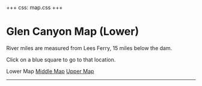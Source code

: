 +++
css: map.css
+++

# Glen Canyon Map (Lower)

River miles are measured from Lees Ferry, 15 miles below the dam.

Click on a blue square to go to that location.

Lower Map [Middle Map](map-middle) [Upper Map](map-upper)

---

<html></div>
<div class="map-container">
<object type="image/svg+xml" data="/static/img/map-lower.svg"></object>
</div>
<div class="container"></html>
